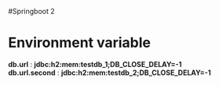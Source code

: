 #Springboot 2

# Environment variable
**db.url** : **jdbc:h2:mem:testdb_1;DB_CLOSE_DELAY=-1**  
**db.url.second** : **jdbc:h2:mem:testdb_2;DB_CLOSE_DELAY=-1**
